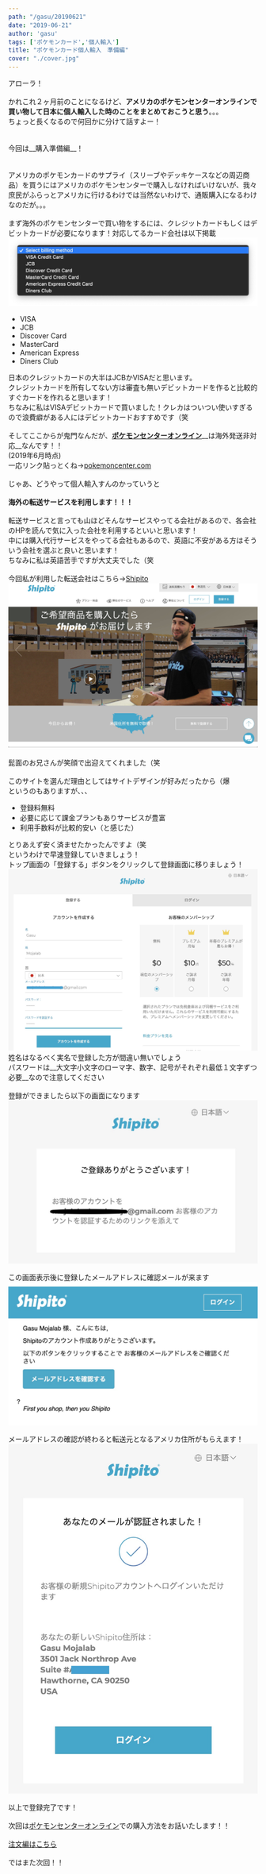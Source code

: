 ```yaml
---
path: "/gasu/20190621"
date: "2019-06-21"
author: 'gasu'
tags: ['ポケモンカード','個人輸入']
title: "ポケモンカード個人輸入　準備編"
cover: "./cover.jpg"
---
```

アローラ！<br>
<br>
かれこれ２ヶ月前のことになるけど、__アメリカのポケモンセンターオンラインで買い物して日本に個人輸入した時のことをまとめておこうと思う__。。。<br>
ちょっと長くなるので何回かに分けて話すよー！<br>
<br>
<br>
今回は__購入準備編__！<br>
<br>
<br>
アメリカのポケモンカードのサプライ（スリーブやデッキケースなどの周辺商品）を買うにはアメリカのポケモンセンターで購入しなければいけないが、我々庶民がふらっとアメリカに行けるわけでは当然ないわけで、通販購入になるわけなのだが。。。<br>
<br>
まず海外のポケモンセンターで買い物をするには、クレジットカードもしくはデビットカードが必要になります！対応してるカード会社は以下掲載<br>
![支払い方法](./select_billing.jpg)
- VISA
- JCB
- Discover Card
- MasterCard
- American Express
- Diners Club

日本のクレジットカードの大半はJCBかVISAだと思います。<br>
クレジットカードを所有してない方は審査も無いデビットカードを作ると比較的すぐカードを作れると思います！<br>
ちなみに私はVISAデビットカードで買いました！クレカはついつい使いすぎるので浪費癖がある人にはデビットカードおすすめです（笑<br>
<br>
そしてここからが鬼門なんだが、[__ポケモンセンターオンライン__](https://pokemoncenter.com)__は海外発送非対応__なんです！！<br>
(2019年6月時点)<br>
一応リンク貼っとくね→[pokemoncenter.com](https://pokemoncenter.com)<br>
<br>
じゃあ、どうやって個人輸入すんのかっていうと<br>
<br>
__海外の転送サービスを利用します！！！__<br>
<br>
転送サービスと言っても山ほどそんなサービスやってる会社があるので、各会社のHPを読んで気に入った会社を利用するといいと思います！<br>
中には購入代行サービスをやってる会社もあるので、英語に不安がある方はそういう会社を選ぶと良いと思います！<br>
ちなみに私は英語苦手ですが大丈夫でした（笑<br>
<br>
今回私が利用した転送会社はこちら→[Shipito](https://www.shipito.com/ja)
[![Shipito](./shipito.jpg)](https://www.shipito.com/ja)<br>
<br>
髭面のお兄さんが笑顔で出迎えてくれました（笑<br>
<br>
このサイトを選んだ理由としてはサイトデザインが好みだったから（爆<br>
というのもありますが、、、<br>
- 登録料無料
- 必要に応じて課金プランもありサービスが豊富
- 利用手数料が比較的安い（と感じた）

とりあえず安く済ませたかったんですよ（笑<br>
というわけで早速登録していきましょう！<br>
トップ画面の「登録する」ボタンをクリックして登録画面に移りましょう！<br>
![Shipito登録画面](./shipito_sign_up2.jpg)
姓名はなるべく実名で登録した方が間違い無いでしょう<br>
パスワードは__大文字小文字のローマ字、数字、記号がそれぞれ最低１文字ずつ必要__なので注意してください<br>
<br>
登録ができましたら以下の画面になります<br>
![登録完了](./done_sign_up.jpg)

この画面表示後に登録したメールアドレスに確認メールが来ます<br>
![メール確認](./confirm_email.jpg)

メールアドレスの確認が終わると転送元となるアメリカ住所がもらえます！<br>
![登録完了](./shipito_complete.jpg)

以上で登録完了です！<br>
<br>
次回は[ポケモンセンターオンライン](https://pokemoncenter.com)での購入方法をお話いたします！！<br>
<br>
[注文編はこちら](https://www.mojalab.site/gasu/20190625)<br>
<br>
ではまた次回！！
